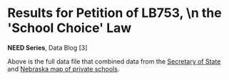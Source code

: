 # Results for Petition of LB753, \n the 'School Choice' Law
**NEED Series**, Data Blog [3]

Above is the full data file that combined data from the [Secretary of State](https://sos.nebraska.gov/sites/sos.nebraska.gov/files/doc/news-releases/Private%20Education%20Tax%20Credits%20Official%20Results.pdf) and [Nebraska map of private schools](https://www.nebraskamap.gov/datasets/nebraska::private-schools/explore?location=41.104477%2C-99.191486%2C7.00).
